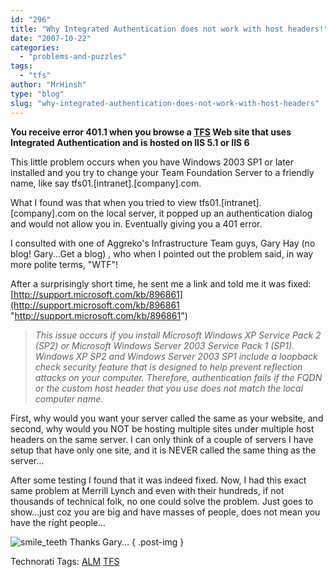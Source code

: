```yaml
---
id: "296"
title: "Why Integrated Authentication does not work with host headers!"
date: "2007-10-22"
categories: 
  - "problems-and-puzzles"
tags: 
  - "tfs"
author: "MrHinsh"
type: "blog"
slug: "why-integrated-authentication-does-not-work-with-host-headers"
---
```


**You receive error 401.1 when you browse a [TFS](http://msdn2.microsoft.com/en-us/teamsystem/aa718934.aspx "Team Foundation Server") Web site that uses Integrated Authentication and is hosted on IIS 5.1 or IIS 6**

This little problem occurs when you have Windows 2003 SP1 or later installed and you try to change your Team Foundation Server to a friendly name, like say tfs01.\[intranet\].\[company\].com.

What I found was that when you tried to view tfs01.\[intranet\].\[company\].com on the local server, it popped up an authentication dialog and would not allow you in. Eventually giving you a 401 error.

I consulted with one of Aggreko's Infrastructure Team guys, Gary Hay (no blog! Gary...Get a blog) , who when I pointed out the problem said, in way more polite terms, "WTF"!

After a surprisingly short time, he sent me a link and told me it was fixed: [http://support.microsoft.com/kb/896861](http://support.microsoft.com/kb/896861 "http://support.microsoft.com/kb/896861")

> _This issue occurs if you install Microsoft Windows XP Service Pack 2 (SP2) or Microsoft Windows Server 2003 Service Pack 1 (SP1). Windows XP SP2 and Windows Server 2003 SP1 include a loopback check security feature that is designed to help prevent reflection attacks on your computer. Therefore, authentication fails if the FQDN or the custom host header that you use does not match the local computer name._

First, why would you want your server called the same as your website, and second, why would you NOT be hosting multiple sites under multiple host headers on the same server. I can only think of a couple of servers I have setup that have only one site, and it is NEVER called the same thing as the server...

After some testing I found that it was indeed fixed. Now, I had this exact same problem at Merrill Lynch and even with their hundreds, if not thousands of technical folk, no one could solve the problem. Just goes to show...just coz you are big and have masses of people, does not mean you have the right people...

![smile_teeth](images/smile_teeth-1-1.gif) Thanks Gary...
{ .post-img }

Technorati Tags: [ALM](http://technorati.com/tags/ALM) [TFS](http://technorati.com/tags/TFS)



